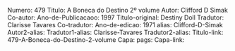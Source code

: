 Numero: 479
Titulo: A Boneca do Destino 2º volume
Autor: Clifford D Simak
Co-autor: 
Ano-de-Publicacaoo: 1997
Titulo-original: Destiny Doll
Tradutor: Clarisse Tavares
Co-tradutor: 
Ano-de-edicao: 1971
alias: Clifford-D-Simak
Autor2-alias: 
Tradutor1-alias: Clarisse-Tavares
Tradutor2-alias: 
Titulo-link: 479-A-Boneca-do-Destino-2-volume
Capa: 
pags: 
Capa-link: